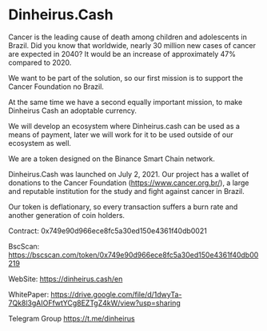 # Dinheirus.Cash

Cancer is the leading cause of death among children and adolescents in Brazil. Did you know that worldwide, nearly 30 million new cases of cancer are expected in 2040? It would be an increase of approximately 47% compared to 2020. 

We want to be part of the solution, so our first mission is to support the Cancer Foundation no Brazil.

At the same time we have a second equally important mission, to make Dinheirus Cash an adoptable currency.

We will develop an ecosystem where Dinheirus.cash can be used as a means of payment, later we will work for it to be used outside of our ecosystem as well.

We are a token designed on the Binance Smart Chain network.

Dinheirus.Cash was launched on July 2, 2021. Our project has a wallet of donations to the Cancer Foundation (https://www.cancer.org.br/), a large and reputable institution for the study and fight against cancer in Brazil.

Our token is deflationary, so every transaction suffers a burn rate and another generation of coin holders.

Contract:
0x749e90d966ece8fc5a30ed150e4361f40db0021

BscScan:
https://bscscan.com/token/0x749e90d966ece8fc5a30ed150e4361f40db00219

WebSite:
https://dinheirus.cash/en

WhitePaper:
https://drive.google.com/file/d/1dwyTa-7Qk8l3gAIOFfwtYCg8EZTgZ4kW/view?usp=sharing

Telegram Group
https://t.me/dinheirus
